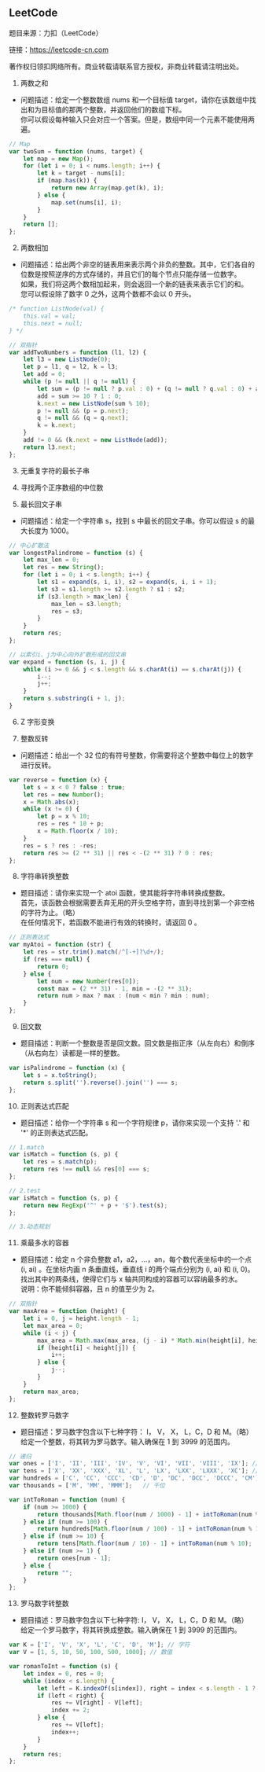 ## LeetCode

题目来源：力扣（LeetCode）

链接：https://leetcode-cn.com

著作权归领扣网络所有。商业转载请联系官方授权，非商业转载请注明出处。

1. 两数之和
* 问题描述：给定一个整数数组 nums 和一个目标值 target，请你在该数组中找出和为目标值的那两个整数，并返回他们的数组下标。<br>
你可以假设每种输入只会对应一个答案。但是，数组中同一个元素不能使用两遍。
```javascript
// Map
var twoSum = function (nums, target) {
    let map = new Map();
    for (let i = 0; i < nums.length; i++) {
        let k = target - nums[i];
        if (map.has(k)) {
            return new Array(map.get(k), i);
        } else {
            map.set(nums[i], i);
        }
    }
    return [];
};
```

2. 两数相加
* 问题描述：给出两个非空的链表用来表示两个非负的整数。其中，它们各自的位数是按照逆序的方式存储的，并且它们的每个节点只能存储一位数字。<br>
如果，我们将这两个数相加起来，则会返回一个新的链表来表示它们的和。<br>
您可以假设除了数字 0 之外，这两个数都不会以 0 开头。
```javascript
/* function ListNode(val) {
    this.val = val;
    this.next = null;
} */

// 双指针
var addTwoNumbers = function (l1, l2) {
    let l3 = new ListNode(0);
    let p = l1, q = l2, k = l3;
    let add = 0;
    while (p != null || q != null) {
        let sum = (p != null ? p.val : 0) + (q != null ? q.val : 0) + add;
        add = sum >= 10 ? 1 : 0;
        k.next = new ListNode(sum % 10);
        p != null && (p = p.next);
        q != null && (q = q.next);
        k = k.next;
    }
    add != 0 && (k.next = new ListNode(add));
    return l3.next;
};
```

3. 无重复字符的最长子串

4. 寻找两个正序数组的中位数

5. 最长回文子串
* 问题描述：给定一个字符串 s，找到 s 中最长的回文子串。你可以假设 s 的最大长度为 1000。
```javascript
// 中心扩散法
var longestPalindrome = function (s) {
    let max_len = 0;
    let res = new String();
    for (let i = 0; i < s.length; i++) {
        let s1 = expand(s, i, i), s2 = expand(s, i, i + 1);
        let s3 = s1.length >= s2.length ? s1 : s2;
        if (s3.length > max_len) {
            max_len = s3.length;
            res = s3;
        }
    }
    return res;
};

// 以索引i、j为中心向外扩散形成的回文串
var expand = function (s, i, j) {
    while (i >= 0 && j < s.length && s.charAt(i) == s.charAt(j)) {
        i--;
        j++;
    }
    return s.substring(i + 1, j);
}
```

6. Z 字形变换

7. 整数反转
* 问题描述：给出一个 32 位的有符号整数，你需要将这个整数中每位上的数字进行反转。
```javascript
var reverse = function (x) {
    let s = x < 0 ? false : true;
    let res = new Number();
    x = Math.abs(x);
    while (x != 0) {
        let p = x % 10;
        res = res * 10 + p;
        x = Math.floor(x / 10);
    }
    res = s ? res : -res;
    return res >= (2 ** 31) || res < -(2 ** 31) ? 0 : res;
};
```

8. 字符串转换整数
* 题目描述：请你来实现一个 atoi 函数，使其能将字符串转换成整数。<br>
首先，该函数会根据需要丢弃无用的开头空格字符，直到寻找到第一个非空格的字符为止。（略）<br>
在任何情况下，若函数不能进行有效的转换时，请返回 0 。
```javascript
// 正则表达式
var myAtoi = function (str) {
    let res = str.trim().match(/^[-+]?\d+/);
    if (res === null) {
        return 0;
    } else {
        let num = new Number(res[0]);
        const max = (2 ** 31) - 1, min = -(2 ** 31);
        return num > max ? max : (num < min ? min : num);
    }
};
```

9. 回文数
* 题目描述：判断一个整数是否是回文数。回文数是指正序（从左向右）和倒序（从右向左）读都是一样的整数。
```javascript
var isPalindrome = function (x) {
    let s = x.toString();
    return s.split('').reverse().join('') === s;
};
```

10. 正则表达式匹配
* 题目描述：给你一个字符串 s 和一个字符规律 p，请你来实现一个支持 '.' 和 '*' 的正则表达式匹配。
```javascript
// 1.match
var isMatch = function (s, p) {
    let res = s.match(p);
    return res !== null && res[0] === s;
};

// 2.test
var isMatch = function (s, p) {
    return new RegExp('^' + p + '$').test(s);
};

// 3.动态规划
```

11. 乘最多水的容器
* 题目描述：给定 n 个非负整数 a1，a2，...，an，每个数代表坐标中的一个点 (i, ai) 。在坐标内画 n 条垂直线，垂直线 i 的两个端点分别为 (i, ai) 和 (i, 0)。找出其中的两条线，使得它们与 x 轴共同构成的容器可以容纳最多的水。<br>
说明：你不能倾斜容器，且 n 的值至少为 2。
```javascript
// 双指针
var maxArea = function (height) {
    let i = 0, j = height.length - 1;
    let max_area = 0;
    while (i < j) {
        max_area = Math.max(max_area, (j - i) * Math.min(height[i], height[j]));
        if (height[i] < height[j]) {
            i++;
        } else {
            j--;
        }
    }
    return max_area;
};
```

12. 整数转罗马数字
* 题目描述：罗马数字包含以下七种字符： I， V， X， L，C，D 和 M。（略）<br>
给定一个整数，将其转为罗马数字。输入确保在 1 到 3999 的范围内。
```javascript
// 递归
var ones = ['I', 'II', 'III', 'IV', 'V', 'VI', 'VII', 'VIII', 'IX']; // 个位
var tens = ['X', 'XX', 'XXX', 'XL', 'L', 'LX', 'LXX', 'LXXX', 'XC']; // 十位
var hundreds = ['C', 'CC', 'CCC', 'CD', 'D', 'DC', 'DCC', 'DCCC', 'CM']; // 百位
var thousands = ['M', 'MM', 'MMM'];   // 千位

var intToRoman = function (num) {
    if (num >= 1000) {
        return thousands[Math.floor(num / 1000) - 1] + intToRoman(num % 1000);
    } else if (num >= 100) {
        return hundreds[Math.floor(num / 100) - 1] + intToRoman(num % 100);
    } else if (num >= 10) {
        return tens[Math.floor(num / 10) - 1] + intToRoman(num % 10);
    } else if (num >= 1) {
        return ones[num - 1];
    } else {
        return "";
    }
};
```

13. 罗马数字转整数
* 题目描述：罗马数字包含以下七种字符: I， V， X， L，C，D 和 M。（略）<br>
给定一个罗马数字，将其转换成整数。输入确保在 1 到 3999 的范围内。
```javascript
var K = ['I', 'V', 'X', 'L', 'C', 'D', 'M']; // 字符
var V = [1, 5, 10, 50, 100, 500, 1000]; // 数值

var romanToInt = function (s) {
    let index = 0, res = 0;
    while (index < s.length) {
        let left = K.indexOf(s[index]), right = index < s.length - 1 ? K.indexOf(s[index + 1]) : -1;
        if (left < right) {
            res += V[right] - V[left];
            index += 2;
        } else {
            res += V[left];
            index++;
        }
    }
    return res;
};
```